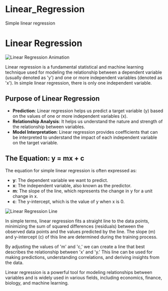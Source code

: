 # Linear_Regression
Simple linear regression

# Linear Regression

![Linear Regression Animation](https://upload.wikimedia.org/wikipedia/commons/e/ed/Residuals_for_Linear_Regression_Fit.png)

Linear regression is a fundamental statistical and machine learning technique used for modeling the relationship between a dependent variable (usually denoted as 'y') and one or more independent variables (denoted as 'x'). In simple linear regression, there is only one independent variable.

## Purpose of Linear Regression

- **Prediction**: Linear regression helps us predict a target variable (y) based on the values of one or more independent variables (x).
- **Relationship Analysis**: It helps us understand the nature and strength of the relationship between variables.
- **Model Interpretation**: Linear regression provides coefficients that can be interpreted to understand the impact of each independent variable on the target variable.

## The Equation: y = mx + c

The equation for simple linear regression is often expressed as:

- **y**: The dependent variable we want to predict.
- **x**: The independent variable, also known as the predictor.
- **m**: The slope of the line, which represents the change in y for a unit change in x.
- **c**: The y-intercept, which is the value of y when x is 0.

![Linear Regression Line](https://upload.wikimedia.org/wikipedia/commons/thumb/3/3a/Linear_regression.svg/438px-Linear_regression.svg.png)

In simple terms, linear regression fits a straight line to the data points, minimizing the sum of squared differences (residuals) between the observed data points and the values predicted by the line. The slope (m) and y-intercept (c) of this line are determined during the training process.

By adjusting the values of 'm' and 'c,' we can create a line that best describes the relationship between 'x' and 'y.' This line can be used for making predictions, understanding correlations, and deriving insights from the data.

Linear regression is a powerful tool for modeling relationships between variables and is widely used in various fields, including economics, finance, biology, and machine learning.

